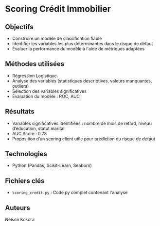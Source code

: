# Scoring Crédit Immobilier

## Objectifs
- Construire un modèle de classification fiable
- Identifier les variables les plus déterminantes dans le risque de défaut
- Évaluer la performance du modèle à l'aide de métriques adaptées

## Méthodes utilisées
- Régression Logistique
- Analyse des variables (statistiques descriptives, valeurs manquantes, outliers)
- Sélection des variables significatives
- Évaluation du modèle : ROC, AUC

## Résultats
- Variables significatives identifiées : nombre de mois de retard, niveau d’éducation, statut marital
- AUC Score :  0.78
- Proposition d’un scoring client utile pour prédiction du risque de défaut

## Technologies
- Python (Pandas, Scikit-Learn, Seaborn)

## Fichiers clés
- `scoring_credit.py` : Code py complet contenant l'analyse

## Auteurs
Nelson Kokora
